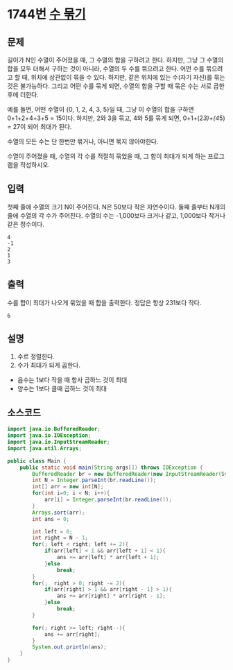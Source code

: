 # 1744번 [수 묶기](https://www.acmicpc.net/problem/1744)

## 문제
길이가 N인 수열이 주어졌을 때, 그 수열의 합을 구하려고 한다. 하지만, 그냥 그 수열의 합을 모두 더해서 구하는 것이 아니라, 수열의 두 수를 묶으려고 한다. 어떤 수를 묶으려고 할 때, 위치에 상관없이 묶을 수 있다. 하지만, 같은 위치에 있는 수(자기 자신)를 묶는 것은 불가능하다. 그리고 어떤 수를 묶게 되면, 수열의 합을 구할 때 묶은 수는 서로 곱한 후에 더한다.

예를 들면, 어떤 수열이 {0, 1, 2, 4, 3, 5}일 때, 그냥 이 수열의 합을 구하면 0+1+2+4+3+5 = 15이다. 하지만, 2와 3을 묶고, 4와 5를 묶게 되면, 0+1+(2*3)+(4*5) = 27이 되어 최대가 된다.

수열의 모든 수는 단 한번만 묶거나, 아니면 묶지 않아야한다.

수열이 주어졌을 때, 수열의 각 수를 적절히 묶었을 때, 그 합이 최대가 되게 하는 프로그램을 작성하시오.
## 입력
첫째 줄에 수열의 크기 N이 주어진다. N은 50보다 작은 자연수이다. 둘째 줄부터 N개의 줄에 수열의 각 수가 주어진다. 수열의 수는 -1,000보다 크거나 같고, 1,000보다 작거나 같은 정수이다.
```
4
-1
2
1
3
```
## 출력
수를 합이 최대가 나오게 묶었을 때 합을 출력한다. 정답은 항상 231보다 작다.


```
6
```
## 설명
1. 수르 정렬한다.
2. 수가 최대가 되게 곱한다.
  - 음수는 1보다 작을 때 항사 곱하느 것이 최대
  - 양수는 1보다 클때 곱하느 것이 최대


## 소스코드
```java
import java.io.BufferedReader;
import java.io.IOException;
import java.io.InputStreamReader;
import java.util.Arrays;

public class Main {
    public static void main(String args[]) throws IOException {
        BufferedReader br = new BufferedReader(new InputStreamReader(System.in));
        int N = Integer.parseInt(br.readLine());
        int[] arr = new int[N];
        for(int i=0; i < N; i++){
            arr[i] = Integer.parseInt(br.readLine());
        }
        Arrays.sort(arr);
        int ans = 0;

        int left = 0;
        int right = N - 1;
        for(; left < right; left += 2){
            if(arr[left] < 1 && arr[left + 1] < 1){
                ans += arr[left] * arr[left + 1];
            }else
                break;
        }
        for(;  right > 0; right -= 2){
            if(arr[right] > 1 && arr[right - 1] > 1){
                ans += arr[right] * arr[right - 1];
            }else
                break;
        }

        for(; right >= left; right--){
            ans += arr[right];
        }
        System.out.println(ans);
    }
}
```


